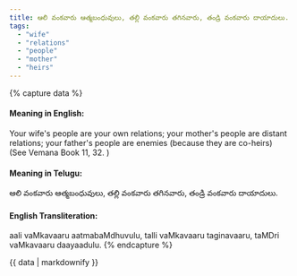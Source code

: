 ```yaml
---
title: ఆలి వంకవారు ఆత్మబంధువులు, తల్లి వంకవారు తగినవారు, తండ్రి వంకవారు దాయాదులు.
tags:
  - "wife"
  - "relations"
  - "people"
  - "mother"
  - "heirs"
---
```


{% capture data %}
#### Meaning in English:
Your wife's people are your own relations; your mother's people are distant relations; your father's people are enemies (because they are co-heirs)
(See Vemana Book 11, 32. )

#### Meaning in Telugu:
ఆలి వంకవారు ఆత్మబంధువులు, తల్లి వంకవారు తగినవారు, తండ్రి వంకవారు దాయాదులు.

#### English Transliteration:
aali vaMkavaaru aatmabaMdhuvulu, talli vaMkavaaru taginavaaru, taMDri vaMkavaaru daayaadulu.
{% endcapture %}

<div class="notice">{{ data | markdownify }}</div>

